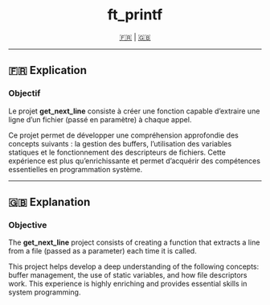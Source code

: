 <h1 align="center">ft_printf</h1>

<p align="center">
  <a href="#explication-fr">🇫🇷</a> | <a href="#explanation-en">🇬🇧</a>
</p>

---

## <a name="explication-fr"></a>🇫🇷 Explication

### Objectif
Le projet **get_next_line** consiste à créer une fonction capable d’extraire une ligne d’un fichier (passé en paramètre) à chaque appel.

Ce projet permet de développer une compréhension approfondie des concepts suivants : la gestion des buffers, l’utilisation des variables statiques et le fonctionnement des descripteurs de fichiers. Cette expérience est plus qu’enrichissante et permet d’acquérir des compétences essentielles en programmation système.

---

## <a name="explanation-en"></a>🇬🇧 Explanation

### Objective
The **get_next_line** project consists of creating a function that extracts a line from a file (passed as a parameter) each time it is called.

This project helps develop a deep understanding of the following concepts: buffer management, the use of static variables, and how file descriptors work. This experience is highly enriching and provides essential skills in system programming.
